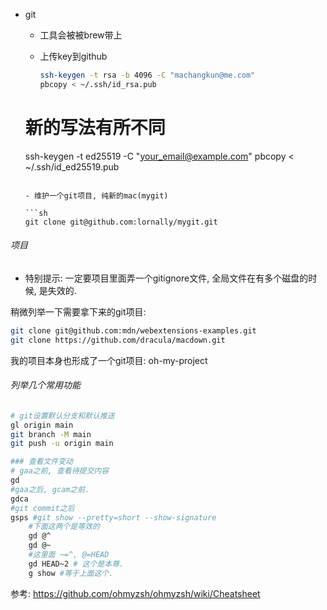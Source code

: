 - git

  - 工具会被被brew带上

  - 上传key到github

    ```sh
    ssh-keygen -t rsa -b 4096 -C "machangkun@me.com"
    pbcopy < ~/.ssh/id_rsa.pub
    
  # 新的写法有所不同
    ssh-keygen -t ed25519 -C "your_email@example.com"
  pbcopy < ~/.ssh/id_ed25519.pub  
    ```
  
  - 维护一个git项目, 纯新的mac(mygit) 
  
  ```sh
   git clone git@github.com:lornally/mygit.git
  ```



###### 项目

- 特别提示: 一定要项目里面弄一个gitignore文件, 全局文件在有多个磁盘的时候, 是失效的.

稍微列举一下需要拿下来的git项目:

```sh
git clone git@github.com:mdn/webextensions-examples.git
git clone https://github.com/dracula/macdown.git
```

我的项目本身也形成了一个git项目: oh-my-project

###### 列举几个常用功能

```sh
# git设置默认分支和默认推送
gl origin main
git branch -M main
git push -u origin main

### 查看文件变动
# gaa之前, 查看待提交内容
gd
#gaa之后, gcam之前.
gdca 
#git commit之后
gsps #git show --pretty=short --show-signature
    #下面这两个是等效的
    gd @^
    gd @~ 
    #这里面 ~=^, @=HEAD
    gd HEAD~2 # 这个是本尊.
    g show #等于上面这个.
```

参考: https://github.com/ohmyzsh/ohmyzsh/wiki/Cheatsheet